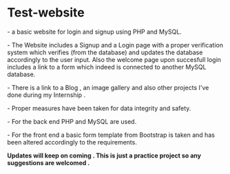 # Test-website

<p> - a basic website for login and signup using PHP and MySQL.</p>

<p> - The Website includes a Signup and a Login page with a proper verification system which verifies (from the database) and updates the database accordingly to the user input. Also the welcome page upon succesfull login includes a link to a form which indeed is connected to another MySQL database. </p>
<p> - There is a link to a Blog , an image gallery and also other projects I've done during my Internship . </p>
<p> - Proper measures have been taken for data integrity and safety. </p>
<p> - For the back end PHP and MySQL are used. </p>
<p> - For the front end a basic form template from Bootstrap is taken and has been altered accordingly to the requirements. </p>


<p> <strong>Updates will keep on coming . This is just a practice project so any suggestions are welcomed .</strong></p>
